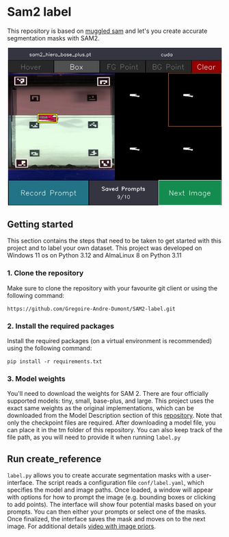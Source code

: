 # Sam2 label

This repository is based on [muggled sam](https://github.com/heyoeyo/muggled_sam) and let's you create accurate segmentation masks with SAM2.
 
<p align="center">
  <img src="readme_assets/create.jpg" width="500">
</p>

## Getting started

This section contains the steps that need to be taken to get started with this project and to label 
your own dataset. This project was developed on Windows 11 os on Python 3.12 and AlmaLinux 8 on Python 3.11


### 1. Clone the repository

Make sure to clone the repository with your favourite git client or using the following command:

```
https://github.com/Gregoire-Andre-Dumont/SAM2-label.git
```

### 2. Install the required packages

Install the required packages (on a virtual environment is recommended) using the following command:

```shell
pip install -r requirements.txt
```

### 3. Model weights

You'll need to download the weights for SAM 2. There are four officially supported models: tiny, small, base-plus, and large. This project uses the exact same weights as the original implementations, which can be downloaded from the Model Description section of this [repository](https://github.com/facebookresearch/sam2?tab=readme-ov-file#model-description). Note that only the checkpoint files are required. After downloading a model file, you can place it in the tm folder of this repository. You can also keep track of the file path, as you will need to provide it when running `label.py`

## Run create_reference

`label.py` allows you to create accurate segmentation masks with a user-interface. The script reads a configuration file `conf/label.yaml`, which specifies the model and image paths. Once loaded, a window will appear with options for how to prompt the image (e.g. bounding boxes or clicking to add points). The interface will show four potential masks based on your prompts. You can then either your prompts or select one of the masks. Once finalized, the interface saves the mask and moves on to the next image. For additional details [video with image priors](https://github.com/heyoeyo/muggled_sam/tree/main/experiments).
